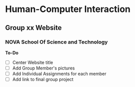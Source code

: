 # Human-Computer Interaction
## Group xx Website
### NOVA School Of Science and Technology

**To-Do**
- [ ] Center Website title
- [ ] Add Group Member's pictures
- [ ] Add Individual Assignments for each member
- [ ] Add link to final group project
